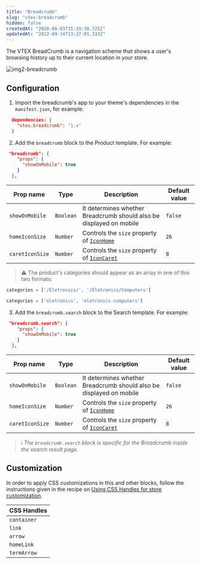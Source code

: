 ```yaml
---
title: "Breadcrumb"
slug: "vtex-breadcrumb"
hidden: false
createdAt: "2020-06-03T15:19:30.725Z"
updatedAt: "2022-09-14T13:27:01.333Z"
---
```


The VTEX BreadCrumb is a navigation scheme that shows a user's browsing history up to their current location in your store.

![img2-breadcrumb](https://cdn.jsdelivr.net/gh/vtexdocs/dev-portal-content@main/images/vtex-breadcrumb-0.png)

## Configuration

1. Import the breadcrumb's app to your theme's dependencies in the `manifest.json`, for example:

```json
  dependencies: {
    "vtex.breadcrumb": "1.x"
  }
```

2. Add the `breadcrumb` block to the Product template. For example:

```json
 "breadcrumb": {
    "props": {
      "showOnMobile": true
    }
  },
```

| Prop name    | Type            | Description    | Default value                                                                                                                               |
| ------------ | --------------- | --------------------------------------------------------------------------------------------------------------------------------------------- | ---------- |
| `showOnMobile`        | `Boolean`       | It determines whether Breadcrumb should also be displayed on mobile          | `false`              |
| `homeIconSize`  | `Number`        | Controls the `size` property of [`IconHome`](https://github.com/vtex-apps/store-icons#icons)                                                                                                      | `26` |
| `caretIconSize` | `Number`        | Controls the `size` property of [`IconCaret`](https://github.com/vtex-apps/store-icons#icons)                                                                                                     | `8` |

> ⚠️ The product's categories should appear as an array in one of this two formats:

```javascript
categories = ['/Eletronics/', '/Eletronics/Computers']
```

```javascript
categories = ['eletronics', 'eletronics-computers']
```

3. Add the `breadcrumb.search` block to the Search template. For example:

```json
 "breadcrumb.search": {
    "props": {
      "showOnMobile": true
    }
  },
```

| Prop name    | Type            | Description    | Default value                                                                                                                               |
| ------------ | --------------- | --------------------------------------------------------------------------------------------------------------------------------------------- | ---------- |
| `showOnMobile`        | `Boolean`       | It determines whether Breadcrumb should also be displayed on mobile          | `false`              |
| `homeIconSize`  | `Number`        | Controls the `size` property of [`IconHome`](https://github.com/vtex-apps/store-icons#icons)                                                                                                      | `26` |
| `caretIconSize` | `Number`        | Controls the `size` property of [`IconCaret`](https://github.com/vtex-apps/store-icons#icons)                                                                                                     | `8` |
> ℹ️ *The `breadcrumb.search` block is specific for the Breadcrumb inside the search result page.*

## Customization

In order to apply CSS customizations in this and other blocks, follow the instructions given in the recipe on [Using CSS Handles for store customization](https://vtex.io/docs/recipes/style/using-css-handles-for-store-customization).

| CSS Handles |
| ----------- |
| `container` |
| `link`      |
| `arrow`     |
| `homeLink`  |
| `termArrow` |
